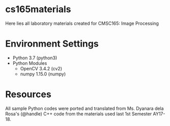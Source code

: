 # cs165materials
Here lies all laboratory materials created for CMSC165: Image Processing

# Environment Settings
- Python 3.7 (python3)
- Python Modules
	- OpenCV 3.4.2 (cv2)
	- numpy 1.15.0 (numpy)

# Resources
All sample Python codes were ported and translated from Ms. Dyanara dela Rosa's (@handle) C++ code from the materials used last 1st Semester AY17-18.